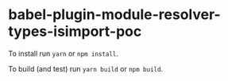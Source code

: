 # babel-plugin-module-resolver-types-isimport-poc

To install run `yarn` or `npm install`.

To build (and test) run `yarn build` or `npm build`.
